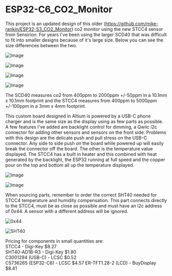 # ESP32-C6_CO2_Monitor
This project is an updated design of this older (https://github.com/mike-rankin/ESP32-S3_CO2_Monitor) co2 monitor using the new STCC4 sensor from Sensirion. For years I've been using the larger SCD40 that was difficult to fit into smaller designs because of it's large size. Below you can see the size differences between the two.

![Image](https://github.com/user-attachments/assets/d98041f9-f998-44c4-b682-de20ce373ed5)

![Image](https://github.com/user-attachments/assets/dc99ab8b-afc5-45ba-a9b0-0a1edd09c7bf)

![Image](https://github.com/user-attachments/assets/a1fdf15a-cb29-4626-ba2c-65c120033b61)

![Image](https://github.com/user-attachments/assets/4744913b-d26a-43b7-82ad-a0a49992b2b4)



The SCD40 measures co2 from 400ppm to 2000ppm +/-50ppm in a 10.1mm x 10.1mm footprint and the STCC4 measures from 400ppm to 5000ppm +/-100ppm in a 3mm x 4mm footprint.

This custom board designed in Altium is powered by a USB-C phone charger and is the same size as the display using as few parts as possible. A few features I've added are backlight control for dimming, a Qwiic i2c connector for adding other sensors and sensors on the front side.
Problems with this design are the delicate push and pull stress on the USB-C connector. Any side to side push on the board while powered up will easily break the connector off the board. The other is the temperature value displayed. The STCC4 has a built in heater and this combined with heat generated by the backlight, the ESP32 running at full speed and the copper pour on the top and bottom all up the temperature displayed.

![Image](https://github.com/user-attachments/assets/bad4bfa6-e911-40ec-a6ea-7f511e22f056)

![Image](https://github.com/user-attachments/assets/96d416f5-c9a1-4436-8bf4-bc05155758c5)

When sourcing parts, remember to order the correct SHT40 needed for STCC4 temperature and humidity compensation. This part connects directly to the STCC4, must be as close as possible and must have an i2c address of 0x44. A sensor with a different address will be ignored.

![0x44](https://github.com/user-attachments/assets/24c1ce9d-c585-4a3e-96f3-da79fa567a86)

![SHT40](https://github.com/user-attachments/assets/35f35548-4c99-44dc-9138-bd6fa7f69453)

Pricing for components in small quantities are:
<br/>STCC4 - Digi-Key $8.27
<br/>SHT40-AD1B-R3 - Digi-Key $1.80
<br/>C3001294 (USB-C) - LCSC $0.52
<br/>C5736265 (ESP32-C6) - LCSC $4.57
ER-TFT1.28-2 (LCD) - BuyDisplay $8.41





